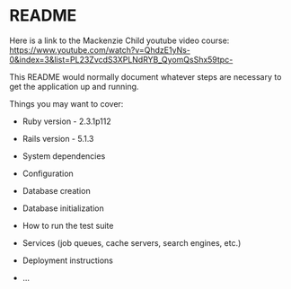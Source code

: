 # README

Here is a link to the Mackenzie Child youtube video course:  https://www.youtube.com/watch?v=QhdzE1yNs-0&index=3&list=PL23ZvcdS3XPLNdRYB_QyomQsShx59tpc-

This README would normally document whatever steps are necessary to get the
application up and running.

Things you may want to cover:

* Ruby version - 2.3.1p112

* Rails version - 5.1.3

* System dependencies

* Configuration

* Database creation

* Database initialization

* How to run the test suite

* Services (job queues, cache servers, search engines, etc.)

* Deployment instructions

* ...
